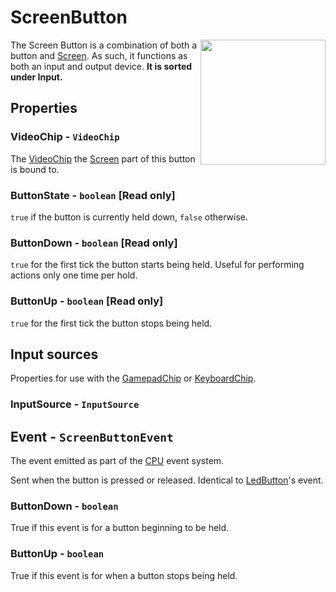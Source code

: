 # ScreenButton

<img src="https://docs.retrogadgets.game/api/modules/ScreenButton.png" width="200" align="right">

The Screen Button is a combination of both a button and [Screen](../output/Screen.md). As such, it functions as both an input and output device. **It is sorted under Input.**


## Properties

### VideoChip - `VideoChip`
The [VideoChip](../misc/VideoChip.md) the [Screen](../output/Screen.md) part of this button is bound to.

### ButtonState - `boolean` **[Read only]**
`true` if the button is currently held down, `false` otherwise.

### ButtonDown - `boolean` **[Read only]**
`true` for the first tick the button starts being held. Useful for performing actions only one time per hold.

### ButtonUp - `boolean` **[Read only]**
`true` for the first tick the button stops being held. 


## Input sources
Properties for use with the [GamepadChip](../misc/GamepadChip.md) or [KeyboardChip](../misc/KeyboardChip.md).

### InputSource - `InputSource`


## Event - `ScreenButtonEvent`
The event emitted as part of the [CPU](../misc/CPU.md) event system.

Sent when the button is pressed or released. Identical to [LedButton](./LedButton.md)'s event.

### ButtonDown - `boolean`
True if this event is for a button beginning to be held.
### ButtonUp - `boolean`
True if this event is for when a button stops being held.